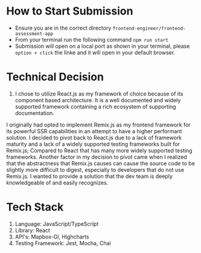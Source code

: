 # How to Start Submission
- Ensure you are in the correct directory ```frontend-engineer/frontend-assessment-app```
- From your terminal run the following command ```npm run start```
- Submission will open on a local port as shown in your terminal, please ```option + click``` the linke and it will open in your default browser. 



# Technical Decision
1. I chose to utilize React.js as my framework of choice because of its component based architecture. It is a well documented and widely supported framework containing a rich ecosystem of supporting documentation. 

I originally had opted to implement Remix.js as my frontend framework for its powerful SSR capabilities in an attempt to have a higher performant solution. I decided to pivot back to React.js due to a lack of framework maturity and a lack of a widely supported testing frameworks built for Remix.js; Compared to React that has many more widely supported testing frameworks. Another factor in my decision to pivot came when I realized that the abstractness that Remix.js causes can cause the source code to be slightly more difficult to digest, especially to developers that do not use Remix.js. I wanted to provide a solution that the dev team is deeply knowledgeable of and easily recognizes.  

# Tech Stack
1. Language: JavaScript/TypeScript
2. Library: React
3. API's: Mapbox-Gl, Highcharts
4. Testing Framework: Jest, Mocha, Chai



